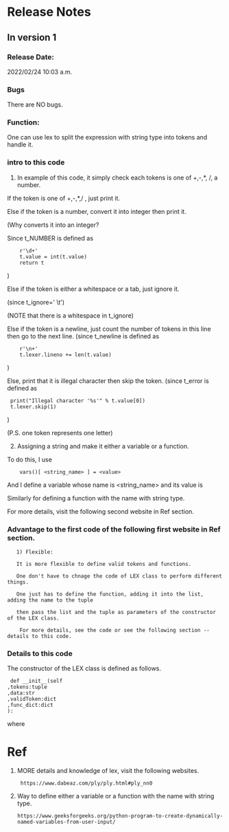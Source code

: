 # Release Notes
## In version 1
### Release Date:
2022/02/24 10:03 a.m.
### Bugs
There are NO bugs.
### Function:
One can use lex to split the expression with string type into tokens and handle it.

### intro to this code
1. In example of this code, it simply check each tokens is one of +,-,*, /, a number.

If the token is one of +,-,*,/ , just print it.

Else if the token is a number, convert it into integer then print it.

(Why converts it into an integer?

Since t_NUMBER is defined as 

        r'\d+'
        t.value = int(t.value)    
        return t
 )

Else if the token is either a whitespace or a tab, just ignore it. 

(since t_ignore=' \t') 

(NOTE that there is a whitespace in t_ignore)

Else if the token is a newline, just count the number of tokens in this line then go to the next line.
(since t_newline is defined as

        r'\n+'
        t.lexer.lineno += len(t.value)
)

Else, print that it is illegal character then skip the token.
(since t_error is defined as 
     
     print("Illegal character '%s'" % t.value[0])
     t.lexer.skip(1)
        
)

(P.S. one token represents one letter)

2. Assigning a string and make it either a variable or a function.
 
To do this, I use 

        vars()[ <string_name> ] = <value>
        
And I define a variable whose name is <string_name> and its value is <value>
        
Similarly for defining a function with the name with string type.
        
For more details, visit the following second website in Ref section.
        
### Advantage to the first code of the following first website in Ref section.
     
       1) Flexible:
       
       It is more flexible to define valid tokens and functions.
        
       One don't have to chnage the code of LEX class to perform different things.
        
       One just has to define the function, adding it into the list, adding the name to the tuple
        
       then pass the list and the tuple as parameters of the constructor of the LEX class.
        
        For more details, see the code or see the following section -- details to this code.
        
### Details to this code
The constructor of the LEX class is defined as follows.
        
     def __init__(self
    ,tokens:tuple
    ,data:str
    ,validToken:dict
    ,func_dict:dict
    ):
       
where
        

# Ref
1. MORE details and knowledge of lex, visit the following websites.

        https://www.dabeaz.com/ply/ply.html#ply_nn0
        
 2. Way to define either a variable or a function with the name with string type.
        
        https://www.geeksforgeeks.org/python-program-to-create-dynamically-named-variables-from-user-input/
